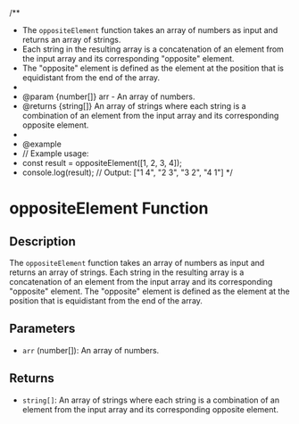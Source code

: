 /\*\*

- The `oppositeElement` function takes an array of numbers as input and returns an array of strings.
- Each string in the resulting array is a concatenation of an element from the input array and its corresponding "opposite" element.
- The "opposite" element is defined as the element at the position that is equidistant from the end of the array.
-
- @param {number[]} arr - An array of numbers.
- @returns {string[]} An array of strings where each string is a combination of an element from the input array and its corresponding opposite element.
-
- @example
- // Example usage:
- const result = oppositeElement([1, 2, 3, 4]);
- console.log(result); // Output: ["1 4", "2 3", "3 2", "4 1"]
  \*/

# oppositeElement Function

## Description

The `oppositeElement` function takes an array of numbers as input and returns an array of strings. Each string in the resulting array is a concatenation of an element from the input array and its corresponding "opposite" element. The "opposite" element is defined as the element at the position that is equidistant from the end of the array.

## Parameters

- `arr` (number[]): An array of numbers.

## Returns

- `string[]`: An array of strings where each string is a combination of an element from the input array and its corresponding opposite element.
